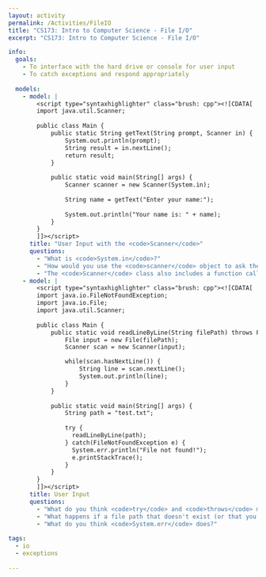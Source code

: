 ```yaml
---
layout: activity
permalink: /Activities/FileIO
title: "CS173: Intro to Computer Science - File I/O"
excerpt: "CS173: Intro to Computer Science - File I/O"

info:
  goals: 
    - To interface with the hard drive or console for user input
    - To catch exceptions and respond appropriately
    
  models:
    - model: |
        <script type="syntaxhighlighter" class="brush: cpp"><![CDATA[
        import java.util.Scanner;
        
        public class Main {            
            public static String getText(String prompt, Scanner in) {
                System.out.println(prompt);
                String result = in.nextLine();
                return result;
            }
            
            public static void main(String[] args) {
                Scanner scanner = new Scanner(System.in);
                
                String name = getText("Enter your name:");
                
                System.out.println("Your name is: " + name);
            }
        }
        ]]></script>          
      title: "User Input with the <code>Scanner</code>"
      questions:
        - "What is <code>System.in</code>?"
        - "How would you use the <code>scanner</code> object to ask the user to enter their grade in the class; keep asking them to enter their grade until it is an A, B, C, D, or F."
        - "The <code>Scanner</code> class also includes a function called <code>nextInt</code> which returns a numeric value from the user.  Write a program to ask the user to pick a number from 1 to 10 (again, keep prompting them until the value is within this range)!"
    - model: |
        <script type="syntaxhighlighter" class="brush: cpp"><![CDATA[
        import java.io.FileNotFoundException;
        import java.io.File;
        import java.util.Scanner;
        
        public class Main {  
            public static void readLineByLine(String filePath) throws FileNotFoundException {
                File input = new File(filePath);
                Scanner scan = new Scanner(input);

                while(scan.hasNextLine()) {
                    String line = scan.nextLine();
                    System.out.println(line);
                }           
            }
            
            public static void main(String[] args) {
                String path = "test.txt";
                
                try {
                  readLineByLine(path);
                } catch(FileNotFoundException e) {
                  System.err.println("File not found!");
                  e.printStackTrace();
                }
            }
        }
        ]]></script>          
      title: User Input
      questions:
        - "What do you think <code>try</code> and <code>throws</code> mean?"
        - "What happens if a file path that doesn't exist (or that you don't have permission to open) is passed to your function?  Try it and find out!"
        - "What do you think <code>System.err</code> does?"
        
tags:
  - io
  - exceptions
  
---
```


